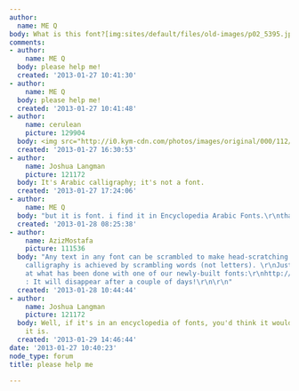 ```yaml
---
author:
  name: ME Q
body: What is this font?[img:sites/default/files/old-images/p02_5395.jpg]
comments:
- author:
    name: ME Q
  body: please help me!
  created: '2013-01-27 10:41:30'
- author:
    name: ME Q
  body: please help me!
  created: '2013-01-27 10:41:48'
- author:
    name: cerulean
    picture: 129904
  body: <img src="http://i0.kym-cdn.com/photos/images/original/000/112/480/OpoQQ.jpg?1302279568">
  created: '2013-01-27 16:30:53'
- author:
    name: Joshua Langman
    picture: 121172
  body: It's Arabic calligraphy; it's not a font.
  created: '2013-01-27 17:24:06'
- author:
    name: ME Q
  body: "but it is font. i find it in Encyclopedia Arabic Fonts.\r\nthanks. :)"
  created: '2013-01-28 08:25:38'
- author:
    name: AzizMostafa
    picture: 111536
  body: "Any text in any font can be scrambled to make head-scratching game!\r\nArabic
    calligraphy is achieved by scrambling words (not letters). \r\nJust have a look
    at what has been done with one of our newly-built fonts:\r\nhttp://www.maryamsoft.com/\r\nP/S
    : It will disappear after a couple of days!\r\n\r\n"
  created: '2013-01-28 10:44:44'
- author:
    name: Joshua Langman
    picture: 121172
  body: Well, if it's in an encyclopedia of fonts, you'd think it would say what font
    it is.
  created: '2013-01-29 14:46:44'
date: '2013-01-27 10:40:23'
node_type: forum
title: please help me

---
```

